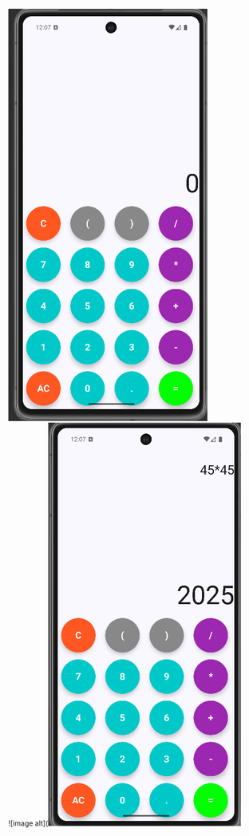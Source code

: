 ![image alt](https://github.com/JAYYADAV077/Calculator_App/blob/main/Screenshot%202025-06-28%20120745.png?raw=true)
<br>
![image alt](![image alt](https://github.com/JAYYADAV077/Calculator_App/blob/main/Screenshot%202025-06-28%20120758.png?raw=true)

